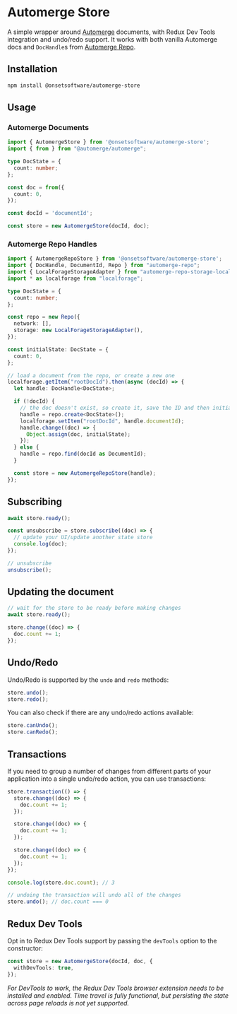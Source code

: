# Automerge Store

A simple wrapper around [Automerge](https://automerge.org/) documents, with Redux Dev Tools integration and undo/redo support. It works with both vanilla Automerge docs and `DocHandle`s from [Automerge Repo](https://github.com/automerge/automerge-repo).

## Installation

```bash
npm install @onsetsoftware/automerge-store
```

## Usage

### Automerge Documents

```typescript
import { AutomergeStore } from '@onsetsoftware/automerge-store';
import { from } from "@automerge/automerge";

type DocState = {
  count: number;
};

const doc = from({
  count: 0,
});

const docId = 'documentId';

const store = new AutomergeStore(docId, doc);
```

### Automerge Repo Handles

```typescript
import { AutomergeRepoStore } from '@onsetsoftware/automerge-store';
import { DocHandle, DocumentId, Repo } from "automerge-repo";
import { LocalForageStorageAdapter } from "automerge-repo-storage-localforage";
import * as localforage from "localforage";

type DocState = {
  count: number;
};

const repo = new Repo({
  network: [],
  storage: new LocalForageStorageAdapter(),
});

const initialState: DocState = {
  count: 0,
};

// load a document from the repo, or create a new one
localforage.getItem("rootDocId").then(async (docId) => {
  let handle: DocHandle<DocState>;

  if (!docId) {
    // the doc doesn't exist, so create it, save the ID and then initialise it
    handle = repo.create<DocState>();
    localforage.setItem("rootDocId", handle.documentId);
    handle.change((doc) => {
      Object.assign(doc, initialState);
    });
  } else {
    handle = repo.find(docId as DocumentId);
  }

  const store = new AutomergeRepoStore(handle);
});
```

## Subscribing

```typescript
await store.ready();

const unsubscribe = store.subscribe((doc) => {
  // update your UI/update another state store
  console.log(doc);
});

// unsubscribe
unsubscribe();
```

## Updating the document

```typescript
// wait for the store to be ready before making changes
await store.ready();

store.change((doc) => {
  doc.count += 1;
});
```

## Undo/Redo
Undo/Redo is supported by the `undo` and `redo` methods:

```typescript
store.undo();
store.redo();
```

You can also check if there are any undo/redo actions available:

```typescript
store.canUndo();
store.canRedo();
```

## Transactions

If you need to group a number of changes from different parts of your application into a single undo/redo action, you can use transactions:

```typescript
store.transaction(() => {
  store.change((doc) => {
    doc.count += 1;
  });

  store.change((doc) => {
    doc.count += 1;
  });

  store.change((doc) => {
    doc.count += 1;
  });
});

console.log(store.doc.count); // 3

// undoing the transaction will undo all of the changes
store.undo(); // doc.count === 0
```

## Redux Dev Tools

Opt in to Redux Dev Tools support by passing the `devTools` option to the constructor:

```typescript
const store = new AutomergeStore(docId, doc, {
  withDevTools: true,
});
```

_For DevTools to work, the Redux Dev Tools browser extension needs to be installed and enabled. Time travel is fully functional, but persisting the state across page reloads is not yet supported._
